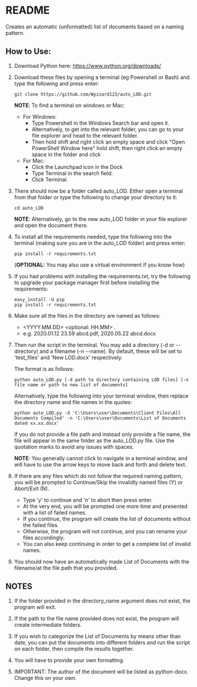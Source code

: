 # README

Creates an automatic (unformatted) list of documents based on a naming pattern.

## How to Use:

1. Download Python here: 
https://www.python.org/downloads/

2. Download these files by opening a terminal (eg Powershell or Bash) and type the following and press enter:
    ``` 
    git clone https://github.com/Wyzzard123/auto_LOD.git
    ```
   __NOTE__: To find a terminal on windows or Mac:
   * For Windows: 
       * Type Powershell in the Windows Search bar and open it. 
       * Alternatively, to get into the relevant folder, you can go to your file explorer and head to the relevant folder.
       * Then hold shift and right click an empty space and click "Open PowerShell Window here"
   hold shift, then right click an empty space in the folder and click
   * For Mac:
       * Click the Launchpad icon in the Dock 
       * Type Terminal in the search field. 
       * Click Terminal.

3. There should now be a folder called auto_LOD. Either open a terminal from that folder or type the following to change your directory to it:
    ``` 
   cd auto_LOD 
   ```
   __NOTE__: Alternatively, go to the new auto_LOD folder in your file explorer and open the document there.

4. To install all the requirements needed, type the following into the terminal (making sure you are in the auto_LOD folder) and press enter:
    ```
    pip install -r requirements.txt
    ```
   (__OPTIONAL:__ You may also use a virtual environment if you know how)
   
5. If you had problems with installing the requirements.txt, try the following to upgrade your package manager first before installing the requirements:
    ``` 
    easy_install -U pip
    pip install -r requirements.txt
    ```

7. Make sure all the files in the directory are named as follows:
    
   - <YYYY.MM.DD> <optional: HH.MM> <Document Name>.<file extension>
   - e.g. 2020.01.12 23.59 abcd.pdf, 2020.05.22 abcd.docx 

7. Then run the script in the terminal. You may add a directory (-d or --directory) and a filename (-n --name). By default, these
will be set to 'test_files' and 'New LOD.docx' respectively.
    
    The format is as follows: 

    ``` 
   python auto_LOD.py [-d path to directory containing LOD files] [-n file name or path to new list of documents]
    ```
   Alternatively, type the following into your terminal window, then replace the directory name and file names in the quotes:
   ``` 
   python auto_LOD.py -d 'C:\Users\user\Documents\Client Files\All Documents Compiled' -n 'C:\Users\user\Documents\List of Documents dated xx.xx.docx'
   ```
   If you do not provide a file path and instead only provide a file name, the file will appear in the same folder as the auto_LOD.py file.
   Use the quotation marks to avoid any issues with spaces.
   
   __NOTE__: You generally cannot click to navigate in a terminal window, and will have to use the arrow keys to move back and forth and delete text.
   
8. If there are any files which do not follow the required naming pattern, you will be prompted to Continue/Skip the invalidly named files (Y) or Abort/Exit (N). 
    * Type 'y' to continue and 'n' to abort then press enter. 
    * At the very end, you will be prompted one more time and presented with a list of failed names. 
    * If you continue, the program will create the list of documents without the failed files.
    * Otherwise, the program will not continue, and you can rename your files accordingly.
    * You can also keep continuing in order to get a complete list of invalid names. 

9. You should now have an automatically made List of Documents with the filename/at the file path that you provided.

## NOTES

1. If the folder provided in the directory_name argument does not exist, the program will exit.

1. If the path to the file name provided does not exist, the program will create intermediate folders.

1. If you wish to categorize the List of Documents by means other than date, you can put the documents into different folders and run the script on each folder, then compile the results together.

1. You will have to provide your own formatting.

1. IMPORTANT: The author of the document will be listed as python-docx. Change this on your own.
